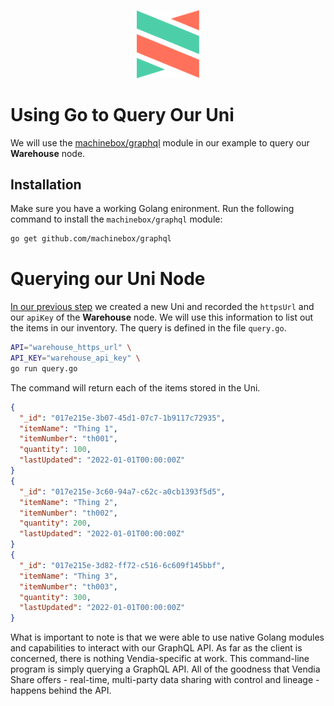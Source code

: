 <p align="center">
  <a href="https://vendia.net/">
    <img src="https://raw.githubusercontent.com/vendia/examples/main/vendia-logo.png" alt="vendia logo" width="100px">
  </a>
</p>

# Using Go to Query Our Uni

We will use the [machinebox/graphql](https://github.com/machinebox/graphql) module in our example to query our **Warehouse** node.

## Installation

Make sure you have a working Golang enironment. Run the following command to install the `machinebox/graphql` module:

```bash
go get github.com/machinebox/graphql
```

# Querying our Uni Node

[In our previous step](../creating-our-uni.md) we created a new Uni and recorded the `httpsUrl` and our `apiKey` of the **Warehouse** node. We will use this information to list out the items in our inventory. The query is defined in the file `query.go`.

```bash
API="warehouse_https_url" \
API_KEY="warehouse_api_key" \
go run query.go
```

The command will return each of the items stored in the Uni.

```json
{
  "_id": "017e215e-3b07-45d1-07c7-1b9117c72935",
  "itemName": "Thing 1",
  "itemNumber": "th001",
  "quantity": 100,
  "lastUpdated": "2022-01-01T00:00:00Z"
}
{
  "_id": "017e215e-3c60-94a7-c62c-a0cb1393f5d5",
  "itemName": "Thing 2",
  "itemNumber": "th002",
  "quantity": 200,
  "lastUpdated": "2022-01-01T00:00:00Z"
}
{
  "_id": "017e215e-3d82-ff72-c516-6c609f145bbf",
  "itemName": "Thing 3",
  "itemNumber": "th003",
  "quantity": 300,
  "lastUpdated": "2022-01-01T00:00:00Z"
}
```

What is important to note is that we were able to use native Golang modules and capabilities to interact with our GraphQL API. As far as the client is concerned, there is nothing Vendia-specific at work. This command-line program is simply querying a GraphQL API. All of the goodness that Vendia Share offers - real-time, multi-party data sharing with control and lineage - happens behind the API.

